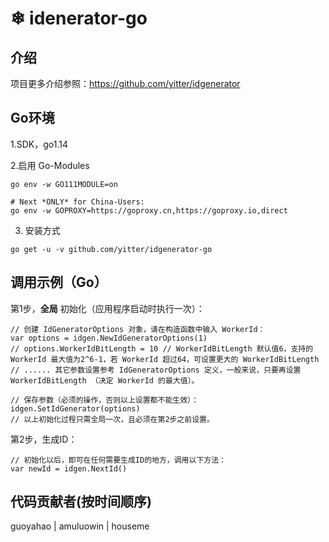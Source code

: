 #  ❄ idenerator-go

## 介绍
项目更多介绍参照：https://github.com/yitter/idgenerator

## Go环境

1.SDK，go1.14

2.启用 Go-Modules
```
go env -w GO111MODULE=on

# Next *ONLY* for China-Users:
go env -w GOPROXY=https://goproxy.cn,https://goproxy.io,direct
```

3. 安装方式
```
go get -u -v github.com/yitter/idgenerator-go
```

## 调用示例（Go）

第1步，**全局** 初始化（应用程序启动时执行一次）：
```
// 创建 IdGeneratorOptions 对象，请在构造函数中输入 WorkerId：
var options = idgen.NewIdGeneratorOptions(1)
// options.WorkerIdBitLength = 10 // WorkerIdBitLength 默认值6，支持的 WorkerId 最大值为2^6-1，若 WorkerId 超过64，可设置更大的 WorkerIdBitLength
// ...... 其它参数设置参考 IdGeneratorOptions 定义，一般来说，只要再设置 WorkerIdBitLength （决定 WorkerId 的最大值）。

// 保存参数（必须的操作，否则以上设置都不能生效）：
idgen.SetIdGenerator(options)
// 以上初始化过程只需全局一次，且必须在第2步之前设置。
```

第2步，生成ID：
```
// 初始化以后，即可在任何需要生成ID的地方，调用以下方法：
var newId = idgen.NextId()
```

## 代码贡献者(按时间顺序)
guoyahao | amuluowin | houseme
